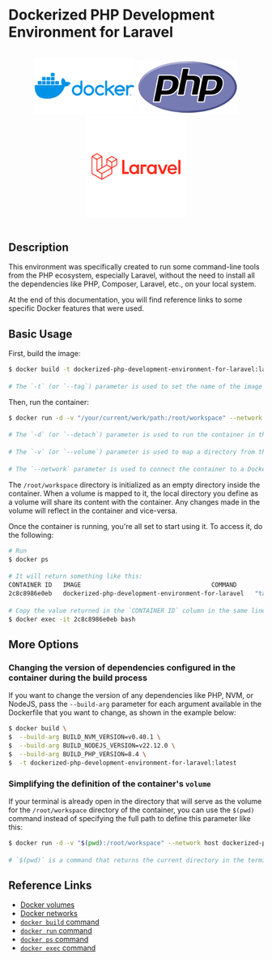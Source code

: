 # Dockerized PHP Development Environment for Laravel

<div style="display: flex; justify-content: center; align-items: center; gap: 32px">
  <p align="center">
    <img src="./assets/docker-logo.png" width="200" />
    <img src="./assets/php-logo.png" width="200" />
    <img src="./assets/laravel-logo.png" width="200" />
  </p>
</div>

## Description

This environment was specifically created to run some command-line tools from the PHP ecosystem, especially Laravel, without the need to install all the dependencies like PHP, Composer, Laravel, etc., on your local system.

At the end of this documentation, you will find reference links to some specific Docker features that were used.

## Basic Usage

First, build the image:
```sh
$ docker build -t dockerized-php-development-environment-for-laravel:latest .

# The `-t` (or `--tag`) parameter is used to set the name of the image to be created and optionally add a tag to it. In this case, the image name is "dockerized-php-development-environment-for-laravel" and the tag is "latest".
```

Then, run the container:
```sh
$ docker run -d -v "/your/current/work/path:/root/workspace" --network host dockerized-php-development-environment-for-laravel

# The `-d` (or `--detach`) parameter is used to run the container in the background. If it's not specified, your terminal will display the container's logs while it is running.

# The `-v` (or `--volume`) parameter is used to map a directory from the host system (in this case, `/your/current/work/path`) into the container (at `/root`). This allows files from the local directory to be accessed and modified by the container, ensuring changes made inside the container are reflected on the host system.

# The `--network` parameter is used to connect the container to a Docker virtual network, allowing communication between containers or between the containers and the host machine. In this case, we are connecting the container to the default `host` network, which allows the container to access the local network (localhost) of the host machine. This facilitates communication, for example, with databases running on the host machine.
```

The `/root/workspace` directory is initialized as an empty directory inside the container. When a volume is mapped to it, the local directory you define as a volume will share its content with the container. Any changes made in the volume will reflect in the container and vice-versa.

Once the container is running, you're all set to start using it. To access it, do the following:
```sh
# Run
$ docker ps

# It will return something like this:
CONTAINER ID   IMAGE                                    COMMAND               CREATED         STATUS         PORTS     NAMES
2c8c8986e0eb   dockerized-php-development-environment-for-laravel   "tail -f /dev/null"   7 seconds ago   Up 6 seconds             peaceful_napier

# Copy the value returned in the `CONTAINER ID` column in the same line where the `IMAGE` column is named `dockerized-php-development-environment-for-laravel` and use it like in the example below
$ docker exec -it 2c8c8986e0eb bash
```

## More Options

### Changing the version of dependencies configured in the container during the build process

If you want to change the version of any dependencies like PHP, NVM, or NodeJS, pass the `--build-arg` parameter for each argument available in the Dockerfile that you want to change, as shown in the example below:

```sh
$ docker build \
$  --build-arg BUILD_NVM_VERSION=v0.40.1 \
$  --build-arg BUILD_NODEJS_VERSION=v22.12.0 \
$  --build-arg BUILD_PHP_VERSION=8.4 \
$  -t dockerized-php-development-environment-for-laravel:latest
```

### Simplifying the definition of the container's `volume`

If your terminal is already open in the directory that will serve as the volume for the `/root/workspace` directory of the container, you can use the `$(pwd)` command instead of specifying the full path to define this parameter like this:

```sh
$ docker run -d -v "$(pwd):/root/workspace" --network host dockerized-php-development-environment-for-laravel

# `$(pwd)` is a command that returns the current directory in the terminal. This is useful when you want to mount the directory you're working in directly into the container, ensuring that changes made locally are reflected inside the container environment.
```

## Reference Links

- [Docker volumes](https://docs.docker.com/engine/storage/volumes/)
- [Docker networks](https://docs.docker.com/engine/network/)
- [`docker build` command](https://docs.docker.com/reference/cli/docker/build-legacy/)
- [`docker run` command](https://docs.docker.com/reference/cli/docker/container/run/)
- [`docker ps` command](https://docs.docker.com/reference/cli/docker/container/ls/)
- [`docker exec` command](https://docs.docker.com/reference/cli/docker/container/exec/)
